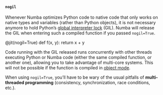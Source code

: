 #### `nogil`[](https://numba.pydata.org/numba-doc/latest/user/jit.html#nogil "Permalink to this headline")

Whenever Numba optimizes Python code to native code that only works on native types and variables (rather than Python objects), it is not necessary anymore to hold Python’s [global interpreter lock](https://docs.python.org/3/glossary.html#term-global-interpreter-lock "(in Python v3.8)") (GIL). Numba will release the GIL when entering such a compiled function if you passed `nogil=True`.

@jit(nogil=True)
def f(x, y):
    return x + y

Code running with the GIL released runs concurrently with other threads executing Python or Numba code (either the same compiled function, or another one), allowing you to take advantage of multi-core systems. This will not be possible if the function is compiled in [object mode](https://numba.pydata.org/numba-doc/latest/glossary.html#term-object-mode).

When using `nogil=True`, you’ll have to be wary of the usual pitfalls of **multi-threaded programming** (consistency, synchronization, race conditions, etc.).
